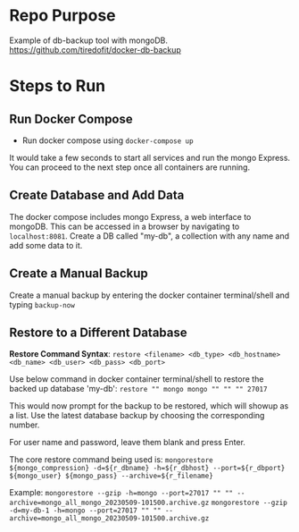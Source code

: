 # Repo Purpose
Example of db-backup tool with mongoDB.
https://github.com/tiredofit/docker-db-backup

# Steps to Run
## Run Docker Compose
- Run docker compose using `docker-compose up`

It would take a few seconds to start all services and run the mongo Express. You can proceed to the next step once all containers are running.

## Create Database and Add Data
The docker compose includes mongo Express, a web interface to mongoDB. This can be accessed in a browser by navigating to `localhost:8081`. Create a DB called "my-db", a collection with any name and add some data to it.

## Create a Manual Backup
Create a manual backup by entering the docker container terminal/shell and typing 
`backup-now`

## Restore to a Different Database
**Restore Command Syntax**: 
`restore <filename> <db_type> <db_hostname> <db_name> <db_user> <db_pass> <db_port>`

Use below command in docker container terminal/shell to restore the backed up database 'my-db':
`restore "" mongo mongo "" "" "" 27017`

This would now prompt for the backup to be restored, which will showup as a list. Use the latest database backup by choosing the corresponding number.

For user name and password, leave them blank and press Enter.

The core restore command being used is:
`mongorestore ${mongo_compression} -d=${r_dbname} -h=${r_dbhost} --port=${r_dbport} ${mongo_user} ${mongo_pass} --archive=${r_filename}`

Example:
`mongorestore --gzip -h=mongo --port=27017 "" "" --archive=mongo_all_mongo_20230509-101500.archive.gz`
`mongorestore --gzip -d=my-db-1 -h=mongo --port=27017 "" "" --archive=mongo_all_mongo_20230509-101500.archive.gz`
